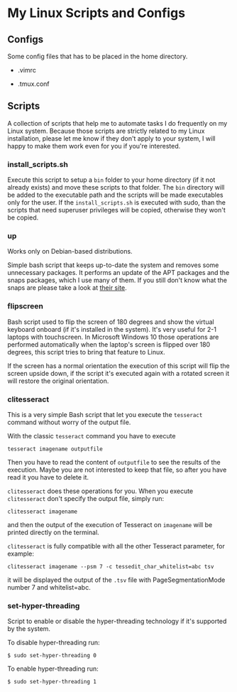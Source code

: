 # My Linux Scripts and Configs

## Configs

Some config files that has to be placed in the home directory.

* .vimrc

* .tmux.conf

## Scripts

A collection of scripts that help me to automate tasks I do frequently on my 
Linux system. Because those scripts are strictly related to my Linux 
installation, please let me know if they don't apply to your system, I will 
happy to make them work even for you if you're interested.

### install_scripts.sh

Execute this script to setup a `bin` folder to your home directory (if it not 
already exists) and move these scripts to that folder. The `bin` directory 
will be added to the executable path and the scripts will be made executables 
only for the user. If the `install_scripts.sh` is executed with sudo, than 
the scripts that need superuser privileges will be copied, otherwise they 
won't be copied.

### up

Works only on Debian-based distributions.

Simple bash script that keeps up-to-date the system and removes some 
unnecessary packages. It performs an update of the APT packages and the snaps 
packages, which I use many of them. If you still don't know what the snaps are 
please take a look at [their site](https://snapcraft.io/).

### flipscreen

Bash script used to flip the screen of 180 degrees and show the virtual 
keyboard onboard (if it's installed in the system). It's very useful for 2-1 
laptops with touchscreen. In Microsoft Windows 10 those operations are 
performed automatically when the laptop's screen is flipped over 180 degrees,
this script tries to bring that feature to Linux.

If the screen has a normal orientation the execution of this script will flip 
the screen upside down, if the script it's executed again with a rotated 
screen it will restore the original orientation.

### clitesseract

This is a very simple Bash script that let you execute the `tesseract` command 
without worry of the output file.

With the classic `tesseract` command you have to execute

    tesseract imagename outputfile

Then you have to read the content of `outputfile` to see the results of the 
execution. Maybe you are not interested to keep that file, so after you have 
read it you have to delete it.

`clitesseract` does these operations for you. When you execute `clitesseract`
don't specify the output file, simply run:

    clitesseract imagename

and then the output of the execution of Tesseract on `imagename` will be 
printed directly on the terminal.

`clitesseract` is fully compatible with all the other Tesseract parameter, for
example:

    clitesseract imagename --psm 7 -c tessedit_char_whitelist=abc tsv

it will be displayed the output of the `.tsv` file with PageSegmentationMode
number 7 and whitelist=abc.

### set-hyper-threading

Script to enable or disable the hyper-threading technology if it's supported
by the system.

To disable hyper-threading run:

    $ sudo set-hyper-threading 0

To enable hyper-threading run:

    $ sudo set-hyper-threading 1
